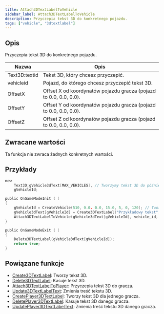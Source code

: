 ```yaml
---
title: Attach3DTextLabelToVehicle
sidebar_label: Attach3DTextLabelToVehicle
description: Przyczepia tekst 3D do konkretnego pojazdu.
tags: ["vehicle", "3dtextlabel"]
---
```


## Opis

Przyczepia tekst 3D do konkretnego pojazdu.

| Nazwa     | Opis                                                              |
| --------- | ----------------------------------------------------------------- |
| Text3D:textid | Tekst 3D, który chcesz przyczepić.                                |
| vehicleid | Pojazd, do którego chcesz przyczepić tekst 3D.                    |
| OffsetX   | Offset X od koordynatów pojazdu gracza (pojazd to 0.0, 0.0, 0.0). |
| OffsetY   | Offset Y od koordynatów pojazdu gracza (pojazd to 0.0, 0.0, 0.0). |
| OffsetZ   | Offset Z od koordynatów pojazdu gracza (pojazd to 0.0, 0.0, 0.0). |

## Zwracane wartości

Ta funkcja nie zwraca żadnych konkretnych wartości.

## Przykłady

```c
new
    Text3D:gVehicle3dText[MAX_VEHICLES], // Tworzymy tekst 3D do późniejszego użytku
    gVehicleId;

public OnGameModeInit ( )
{
    gVehicleId = CreateVehicle(510, 0.0. 0.0, 15.0, 5, 0, 120); // Tworzymy pojazd.
    gVehicle3dText[gVehicleId] = Create3DTextLabel("Przykładowy tekst", 0xFF0000AA, 0.0, 0.0, 0.0, 50.0, 0, 1);
    Attach3DTextLabelToVehicle(gVehicle3dText[gVehicleId], vehicle_id, 0.0, 0.0, 2.0); // Przyczepiamy tekst 3D do pojazdu.
}

public OnGameModeExit ( )
{
    Delete3DTextLabel(gVehicle3dText[gVehicleId]);
    return true;
}
```

## Powiązane funkcje

- [Create3DTextLabel](Create3DTextLabel): Tworzy tekst 3D.
- [Delete3DTextLabel](Delete3DTextLabel): Kasuje tekst 3D.
- [Attach3DTextLabelToPlayer](Attach3DTextLabelToPlayer): Przyczepia tekst 3D do gracza.
- [Update3DTextLabelText](Update3DTextLabelText): Zmienia treść tekstu 3D.
- [CreatePlayer3DTextLabel](CreatePlayer3DTextLabel): Tworzy tekst 3D dla jednego gracza.
- [DeletePlayer3DTextLabel](DeletePlayer3DTextLabel): Kasuje tekst 3D danego gracza.
- [UpdatePlayer3DTextLabelText](UpdatePlayer3DTextLabel): Zmienia treść tekstu 3D danego gracza.
